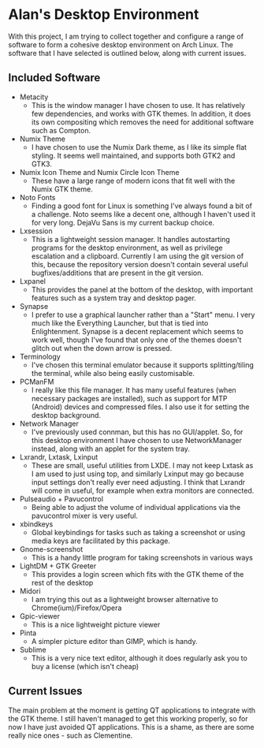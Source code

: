 # Alan's Desktop Environment

With this project, I am trying to collect together and configure a range of software to form a cohesive desktop environment on Arch Linux.  The software that I have selected is outlined below, along with current issues.

## Included Software
- Metacity
  - This is the window manager I have chosen to use.  It has relatively few dependencies, and works with GTK themes.  In addition, it does its own compositing which removes the need for additional software such as Compton.
- Numix Theme
  - I have chosen to use the Numix Dark theme, as I like its simple flat styling. It seems well maintained, and supports both GTK2 and GTK3.
- Numix Icon Theme and Numix Circle Icon Theme
  - These have a large range of modern icons that fit well with the Numix GTK theme.
- Noto Fonts
  - Finding a good font for Linux is something I've always found a bit of a challenge.  Noto seems like a decent one, although I haven't used it for very long.  DejaVu Sans is my current backup choice. 
- Lxsession
  - This is a lightweight session manager.  It handles autostarting programs for the desktop environment, as well as privilege escalation and a clipboard.  Currently I am using the git version of this, because the repository version doesn't contain several useful bugfixes/additions that are present in the git version.
- Lxpanel
  - This provides the panel at the bottom of the desktop, with important features such as a system tray and desktop pager.
- Synapse
  - I prefer to use a graphical launcher rather than a "Start" menu.  I very much like the Everything Launcher, but that is tied into Enlightenment.  Synapse is a decent replacement which seems to work well, though I've found that only one of the themes doesn't glitch out when the down arrow is pressed.
- Terminology
  - I've chosen this terminal emulator because it supports splitting/tiling the terminal, while also being easily customisable.
- PCManFM
  - I really like this file manager.  It has many useful features (when necessary packages are installed), such as support for MTP (Android) devices and compressed files.  I also use it for setting the desktop background.
- Network Manager
  - I've previously used connman, but this has no GUI/applet.  So, for this desktop environment I have chosen to use NetworkManager instead, along with an applet for the system tray.
- Lxrandr, Lxtask, Lxinput
  - These are small, useful utilities from LXDE.  I may not keep Lxtask as I am used to just using top, and similarly Lxinput may go because input settings don't really ever need adjusting.  I think that Lxrandr will come in useful, for example when extra monitors are connected.
- Pulseaudio + Pavucontrol
  - Being able to adjust the volume of individual applications via the pavucontrol mixer is very useful.
- xbindkeys
  - Global keybindings for tasks such as taking a screenshot or using media keys are facilitated by this package.
- Gnome-screenshot
  - This is a handy little program for taking screenshots in various ways
- LightDM + GTK Greeter
  - This provides a login screen which fits with the GTK theme of the rest of the desktop
- Midori
  - I am trying this out as a lightweight browser alternative to Chrome(ium)/Firefox/Opera
- Gpic-viewer
  - This is a nice lightweight picture viewer
- Pinta
  - A simpler picture editor than GIMP, which is handy.
- Sublime
  - This is a very nice text editor, although it does regularly ask you to buy a license (which isn't cheap)

## Current Issues
The main problem at the moment is getting QT applications to integrate with the GTK theme.  I still haven't managed to get this working properly, so for now I have just avoided QT applications.  This is a shame, as there are some really nice ones - such as Clementine.
